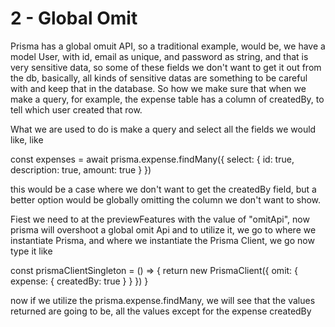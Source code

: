 # 2 - Global Omit

Prisma has a global omuit API, so a traditional example, would be, we have a model User, with id, email as unique, and
password as string, and that is very sensitive data, so some of these fields we don't want to get it out from the db,
basically, all kinds of sensitive datas are something to be careful with and keep that in the database.
So how we make sure that when we make a query, for example, the expense table has a column of createdBy, to tell which user
created that row.

What we are used to do is make a query and select all the fields we would like, like

const expenses = await prisma.expense.findMany({
  select: {
    id: true,
    description: true,
    amount: true
  }
})

this would be a case where we don't want to get the createdBy field, but a better option would be globally omitting
the column we don't want to show.

Fiest we need to at the previewFeatures with the value of "omitApi", now prisma will overshoot a global omit Api and to
utilize it, we go to where we instantiate Prisma, and where we instantiate the Prisma Client, we go now type it like

const prismaClientSingleton = () => {
  return new PrismaClient({
    omit: {
      expense: {
        createdBy: true
      }
    }
  })
}

now if we utilize the prisma.expense.findMany, we will see that the values returned are going to be, all the values except
for the expense createdBy

